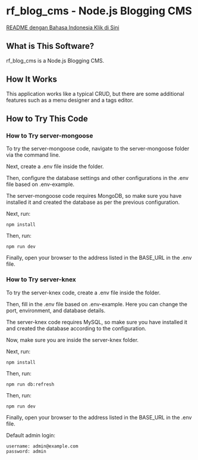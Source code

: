 # rf_blog_cms - Node.js Blogging CMS

[README dengan Bahasa Indonesia Klik di Sini](https://github.com/rakifsul/rf_blog_cms/blob/main/README_id.md)

## What is This Software?

rf_blog_cms is a Node.js Blogging CMS.

## How It Works

This application works like a typical CRUD, but there are some additional features such as a menu designer and a tags editor.

## How to Try This Code

### How to Try server-mongoose

To try the server-mongoose code, navigate to the server-mongoose folder via the command line.

Next, create a .env file inside the folder.

Then, configure the database settings and other configurations in the .env file based on .env-example.

The server-mongoose code requires MongoDB, so make sure you have installed it and created the database as per the previous configuration.

Next, run:

```
npm install
```

Then, run:

```
npm run dev
```

Finally, open your browser to the address listed in the BASE_URL in the .env file.

### How to Try server-knex

To try the server-knex code, create a .env file inside the folder.

Then, fill in the .env file based on .env-example. Here you can change the port, environment, and database details.

The server-knex code requires MySQL, so make sure you have installed it and created the database according to the configuration.

Now, make sure you are inside the server-knex folder.

Next, run:

```
npm install
```

Then, run:

```
npm run db:refresh
```

Then, run:

```
npm run dev
```

Finally, open your browser to the address listed in the BASE_URL in the .env file.

Default admin login:

```
username: admin@example.com
password: admin
```
